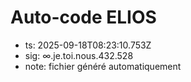 # Auto-code ELIOS
- ts: 2025-09-18T08:23:10.753Z
- sig: ∞.je.toi.nous.432.528
- note: fichier généré automatiquement